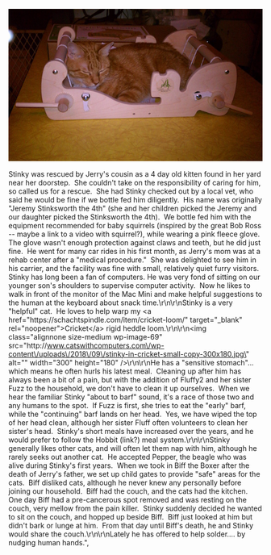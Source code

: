 ![Stinky, sitting](/images/stinky-in-cricket-small-copy.jpg)

Stinky was rescued by Jerry's cousin as a 4 day old kitten found in her yard near her doorstep.  She couldn't take on the responsibility of caring for him, so called us for a rescue.  She had Stinky checked out by a local vet, who said he would be fine if we bottle fed him diligently.  His name was originally \"Jeremy Stinksworth the 4th\" (she and her children picked the Jeremy and our daughter picked the Stinksworth the 4th).  We bottle fed him with the equipment recommended for baby squirrels (inspired by the great Bob Ross -- maybe a link to a video with squirrel?), while wearing a pink fleece glove.  The glove wasn't enough protection against claws and teeth, but he did just fine.  He went for many car rides in his first month, as Jerry's mom was at a rehab center after a \"medical procedure.\"  She was delighted to see him in his carrier, and the facility was fine with small, relatively quiet furry visitors. Stinky has long been a fan of computers. He was very fond of sitting on our younger son's shoulders to supervise computer activity.  Now he likes to walk in front of the monitor of the Mac Mini and make helpful suggestions to the human at the keyboard about snack time.\r\n\r\nStinky is a very \"helpful\" cat.  He loves to help warp my <a href=\"https:\/\/schachtspindle.com\/item\/cricket-loom\/\" target=\"_blank\" rel=\"noopener\">Cricket<\/a> rigid heddle loom.\r\n\r\n<img class=\"alignnone size-medium wp-image-69\" src=\"http:\/\/www.catswithcomputers.com\/wp-content\/uploads\/2018\/09\/stinky-in-cricket-small-copy-300x180.jpg\" alt=\"\" width=\"300\" height=\"180\" \/>\r\n\r\nHe has a \"sensitive stomach\"... which means he often hurls his latest meal.  Cleaning up after him has always been a bit of a pain, but with the addition of Fluffy2 and her sister Fuzz to the household, we don't have to clean it up ourselves.  When we hear the familiar Stinky \"about to barf\" sound, it's a race of those two and any humans to the spot.  If Fuzz is first, she tries to eat the \"early\" barf, while the \"continuing\" barf lands on her head.  Yes, we have wiped the top of her head clean, although her sister Fluff often volunteers to clean her sister's head.  Stinky's short meals have increased over the years, and he would prefer to follow the Hobbit (link?) meal system.\r\n\r\nStinky generally likes other cats, and will often let them nap with him, although he rarely seeks out another cat.  He accepted Pepper, the beagle who was alive during Stinky's first years.  When we took in Biff the Boxer after the death of Jerry's father, we set up child gates to provide \"safe\" areas for the cats.  Biff disliked cats, although he never knew any personally before joining our household.  Biff had the couch, and the cats had the kitchen.  One day Biff had a pre-cancerous spot removed and was resting on the couch, very mellow from the pain killer.  Stinky suddenly decided he wanted to sit on the couch, and hopped up beside Biff.  Biff just looked at him but didn't bark or lunge at him.  From that day until Biff's death, he and Stinky would share the couch.\r\n\r\nLately he has offered to help solder.... by nudging human hands.",
